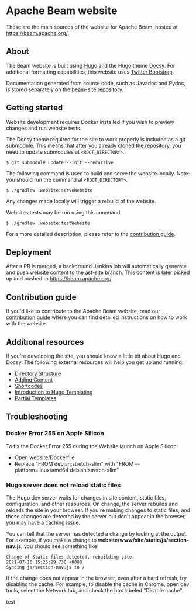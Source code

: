 <!--
    Licensed to the Apache Software Foundation (ASF) under one
    or more contributor license agreements.  See the NOTICE file
    distributed with this work for additional information
    regarding copyright ownership.  The ASF licenses this file
    to you under the Apache License, Version 2.0 (the
    "License"); you may not use this file except in compliance
    with the License.  You may obtain a copy of the License at

      http://www.apache.org/licenses/LICENSE-2.0

    Unless required by applicable law or agreed to in writing,
    software distributed under the License is distributed on an
    "AS IS" BASIS, WITHOUT WARRANTIES OR CONDITIONS OF ANY
    KIND, either express or implied.  See the License for the
    specific language governing permissions and limitations
    under the License.
-->

# Apache Beam website

These are the main sources of the website for Apache Beam, hosted at
https://beam.apache.org/.

## About

The Beam website is built using [Hugo](https://gohugo.io/) and the Hugo theme [Docsy](https://www.docsy.dev/). For additional formatting capabilities, this website uses [Twitter Bootstrap](https://getbootstrap.com/).

Documentation generated from source code, such as Javadoc and Pydoc, is stored
separately on the [beam-site
repository](https://github.com/apache/beam-site/tree/release-docs).

## Getting started

Website development requires Docker installed if you wish to preview changes and
run website tests.

The Docsy theme required for the site to work properly is included as a git submodule. This means that after you already cloned the repository, you need to update submodules at `<ROOT_DIRECTORY>`.

`$ git submodule update --init --recursive`

The following command is used to build and serve the website locally. Note: you should run the command at `<ROOT_DIRECTORY>`.

`$ ./gradlew :website:serveWebsite`

Any changes made locally will trigger a rebuild of the website.

Websites tests may be run using this command:

`$ ./gradlew :website:testWebsite`

For a more detailed description, please refer to the [contribution guide](CONTRIBUTE.md).

## Deployment

After a PR is merged, a background Jenkins job will automatically generate and
push [website
content](https://github.com/apache/beam/tree/asf-site/website/generated-content)
to the asf-site branch. This content is later picked up and pushed to
https://beam.apache.org/.

## Contribution guide

If you'd like to contribute to the Apache Beam website, read our [contribution guide](CONTRIBUTE.md) where you can find detailed instructions on how to work with the website.

## Additional resources

If you're developing the site, you should know a little bit about Hugo and Docsy. The following external resources will help you get up and running:

- [Directory Structure](https://gohugo.io/getting-started/directory-structure/)
- [Adding Content](https://www.docsy.dev/docs/adding-content/content/)
- [Shortcodes](https://gohugo.io/content-management/shortcodes/)
- [Introduction to Hugo Templating](https://gohugo.io/templates/introduction/)
- [Partial Templates](https://gohugo.io/templates/partials/)

## Troubleshooting

### Docker Error 255 on Apple Silicon

To fix the Docker Error 255 during the Website launch on Apple Silicon:
- Open website/Dockerfile
- Replace "FROM debian:stretch-slim" with "FROM --platform=linux/amd64 debian:stretch-slim"

### Hugo server does not reload static files

The Hugo dev server waits for changes in site content, static files, configuration, and other resources. On change, the server rebuilds and reloads the site in your browser. If you're making changes to static files, and those changes are detected by the server but don't appear in the browser, you may have a caching issue.

You can tell that the server has detected a change by looking at the output. For example, if you make a change to **website/www/site/static/js/section-nav.js**, you should see something like:

```
Change of Static files detected, rebuilding site.
2021-07-16 15:25:29.730 +0000
Syncing js/section-nav.js to /
```

If the change does not appear in the browser, even after a hard refresh, try disabling the cache. For example, to disable the cache in Chrome, open dev tools, select the Network tab, and check the box labeled "Disable cache".

test
